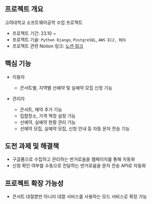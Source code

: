 ## 프로젝트 개요
고려대학교 소프트웨어공학 수업 프로젝트

- 프로젝트 기간: 23.10 ~
- 프로젝트 기술: `Python Django`, `PostgreSQL`, `AWS EC2, RDS`
- 프로젝트 관련 Notion 링크: [노션 링크](https://amethyst-mailman-978.notion.site/Team-4-f20584e995ae46968b26296e8dae1fbd?pvs=4)

## 핵심 기능
- 이용자
  - 콘서트별, 지역별 선예약 및 실예약 모집 신청 기능

- 관리자
  - 콘서트, 예약 추가 기능
  - 집합장소, 가격 책정 설정 기능
  - 선예약, 실예약 현황 관리 기능
  - 선예약 모집, 실예약 모집, 신청 안내 등 자동 문자 전송 기능

## 도전 과제 및 해결책
- 구글폼으로 수집하고 관리하는 번거로움을 웹페이지를 통해 자동화
- 신청 확인 여부를 수동으로 전달하는 번거로움을 문자 전송 API로 자동화

## 프로젝트 확장 가능성
- 콘서트 대절뿐만 아니라 대절 서비스를 사용하는 모드 서비스로 확장 가능